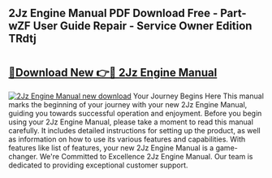 ## 2Jz Engine Manual PDF Download Free - Part-wZF User Guide Repair - Service Owner Edition TRdtj

# <h2><a href="http://bc15809.oget.top/?id=2Jz+Engine+Manual">🔗Download New 👉🔴 2Jz Engine Manual</a></h2>

[![2Jz Engine Manual new download](https://i.imgur.com/5g1atiW.png)](http://bc15809.oget.top/?id=2Jz+Engine+Manual)
Your Journey Begins Here This manual marks the beginning of your journey with your new 2Jz Engine Manual, guiding you towards successful operation and enjoyment. Before you begin using your 2Jz Engine Manual, please take a moment to read this manual carefully. It includes detailed instructions for setting up the product, as well as information on how to use its various features and capabilities. With features like list of features, your new 2Jz Engine Manual is a game-changer. We're Committed to Excellence 2Jz Engine Manual. Our team is dedicated to providing exceptional customer support.
